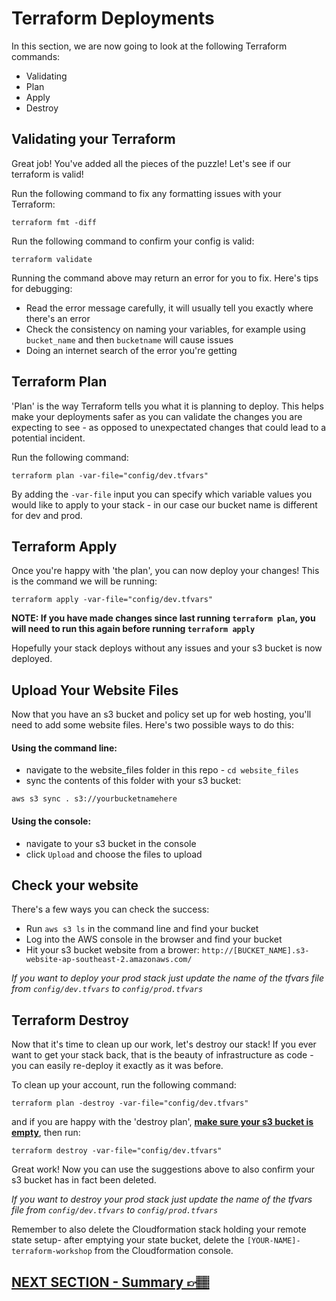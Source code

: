 # Terraform Deployments

In this section, we are now going to look at the following Terraform commands:

- Validating
- Plan
- Apply
- Destroy

## Validating your Terraform

Great job! You've added all the pieces of the puzzle! Let's see if our terraform is valid!

Run the following command to fix any formatting issues with your Terraform:

```
terraform fmt -diff
```

Run the following command to confirm your config is valid:

```
terraform validate
```

Running the command above may return an error for you to fix. Here's tips for debugging:

- Read the error message carefully, it will usually tell you exactly where there's an error
- Check the consistency on naming your variables, for example using `bucket_name` and then `bucketname` will cause issues
- Doing an internet search of the error you're getting

## Terraform Plan

'Plan' is the way Terraform tells you what it is planning to deploy. This helps make your deployments safer as you can validate the changes you are expecting to see - as opposed to unexpectated changes that could lead to a potential incident.

Run the following command:

```
terraform plan -var-file="config/dev.tfvars"
```

By adding the `-var-file` input you can specify which variable values you would like to apply to your stack - in our case our bucket name is different for dev and prod.

## Terraform Apply

Once you're happy with 'the plan', you can now deploy your changes! This is the command we will be running:

```
terraform apply -var-file="config/dev.tfvars"
```

**NOTE: If you have made changes since last running `terraform plan`, you will need to run this again before running `terraform apply`**

Hopefully your stack deploys without any issues and your s3 bucket is now deployed.

## Upload Your Website Files

Now that you have an s3 bucket and policy set up for web hosting, you'll need to add some website files. Here's two possible ways to do this:

#### Using the command line:

- navigate to the website_files folder in this repo - `cd website_files`
- sync the contents of this folder with your s3 bucket:

```
aws s3 sync . s3://yourbucketnamehere
```

#### Using the console:

- navigate to your s3 bucket in the console
- click `Upload` and choose the files to upload

## Check your website

There's a few ways you can check the success:

- Run `aws s3 ls` in the command line and find your bucket
- Log into the AWS console in the browser and find your bucket
- Hit your s3 bucket website from a brower: `http://[BUCKET_NAME].s3-website-ap-southeast-2.amazonaws.com/`

_If you want to deploy your prod stack just update the name of the tfvars file from `config/dev.tfvars` to `config/prod.tfvars`_

## Terraform Destroy

Now that it's time to clean up our work, let's destroy our stack! If you ever want to get your stack back, that is the beauty of infrastructure as code - you can easily re-deploy it exactly as it was before.

To clean up your account, run the following command:

```
terraform plan -destroy -var-file="config/dev.tfvars"
```

and if you are happy with the 'destroy plan', [**make sure your s3 bucket is empty**](https://docs.aws.amazon.com/AmazonS3/latest/userguide/empty-bucket.html), then run:

```
terraform destroy -var-file="config/dev.tfvars"
```

Great work! Now you can use the suggestions above to also confirm your s3 bucket has in fact been deleted.

_If you want to destroy your prod stack just update the name of the tfvars file from `config/dev.tfvars` to `config/prod.tfvars`_

Remember to also delete the Cloudformation stack holding your remote state setup- after emptying your state bucket, delete the `[YOUR-NAME]-terraform-workshop` from the Cloudformation console.

## [NEXT SECTION - Summary 👉🏽](08-summary.md)

